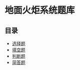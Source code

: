 # 地面火炬系统题库

## 目录
- [选择题](#multiple-choice)
- [填空题](#fill-in-blank)
- [判断题](#true-false)
- [简答题](#short-answer)